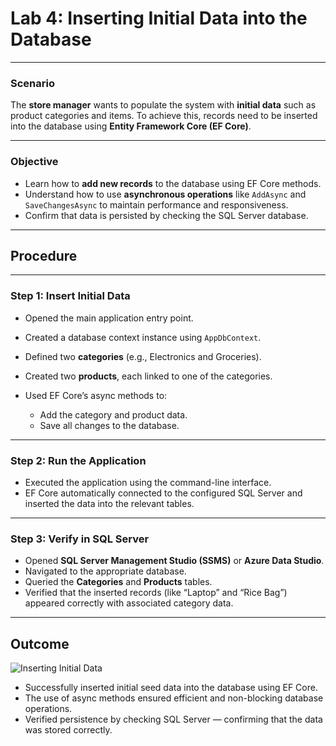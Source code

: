 
# Lab 4: Inserting Initial Data into the Database

---

### **Scenario**

The **store manager** wants to populate the system with **initial data** such as product categories and items.
To achieve this, records need to be inserted into the database using **Entity Framework Core (EF Core)**.

---

### **Objective**

* Learn how to **add new records** to the database using EF Core methods.
* Understand how to use **asynchronous operations** like `AddAsync` and `SaveChangesAsync` to maintain performance and responsiveness.
* Confirm that data is persisted by checking the SQL Server database.

---

## **Procedure**

---

### Step 1: Insert Initial Data

* Opened the main application entry point.
* Created a database context instance using `AppDbContext`.
* Defined two **categories** (e.g., Electronics and Groceries).
* Created two **products**, each linked to one of the categories.
* Used EF Core’s async methods to:

  * Add the category and product data.
  * Save all changes to the database.

---

###  Step 2: Run the Application

* Executed the application using the command-line interface.
* EF Core automatically connected to the configured SQL Server and inserted the data into the relevant tables.

---

### Step 3: Verify in SQL Server

* Opened **SQL Server Management Studio (SSMS)** or **Azure Data Studio**.
* Navigated to the appropriate database.
* Queried the **Categories** and **Products** tables.
* Verified that the inserted records (like “Laptop” and “Rice Bag”) appeared correctly with associated category data.

---

## **Outcome**
![Inserting Initial Data](https://github.com/user-attachments/assets/22ab8c4a-33ce-4e72-9c07-e3c4255c8053)


* Successfully inserted initial seed data into the database using EF Core.
* The use of async methods ensured efficient and non-blocking database operations.
* Verified persistence by checking SQL Server — confirming that the data was stored correctly.


